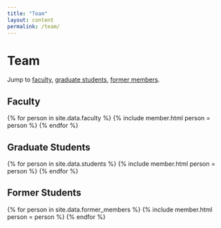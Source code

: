 ```yaml
---
title: "Team"
layout: content
permalink: /team/
---
```


# Team

Jump to [faculty](#faculty), [graduate students](#graduate-students),
[former members](#former-members).

## Faculty

<div class="container-fluid lab-no-space">
  <div class="card-columns">
    {% for person in site.data.faculty %}
    {% include member.html person = person %}
    {% endfor %}
  </div>
</div>

## Graduate Students

<div class="container-fluid lab-no-space">
  <div class="card-columns">
    {% for person in site.data.students %}
    {% include member.html person = person %}
    {% endfor %}
  </div>
</div>

## Former Students

<div class="container-fluid lab-no-space">
  <div class="card-columns">
    {% for person in site.data.former_members %}
    {% include member.html person = person %}
    {% endfor %}
  </div>
</div>
